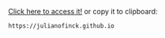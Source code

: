 [Click here to access it!](https://julianofinck.github.io) or copy it to clipboard:
```
https://julianofinck.github.io
```
